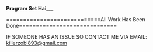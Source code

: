 ________________________________Program Set Hai___________________________________

============================All Work Has Been Done=============================

IF SOMEONE HAS AN ISSUE SO CONTACT ME VIA EMAIL: killerzobi893@gmail.com

